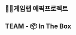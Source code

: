 ## 🙋‍♀️게임랩 에픽프로젝트 
## TEAM - 📦 In The Box

<!-- ### 자세한 깃허브 활용 방법은 [노션 페이지](https://horse-somersault-707.notion.site/Github-6aa7d7579d3348779bf1c67ba12b1eb5)와 프로젝트 Repository [ReadMe](https://github.com/GameLab-Window/TheWindow/blob/main/README.md)를 확인해주세요 -->